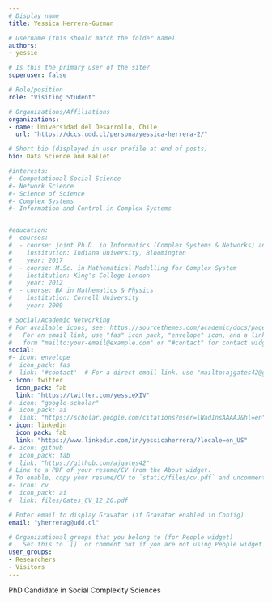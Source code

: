 ```yaml
---
# Display name
title: Yessica Herrera-Guzman 

# Username (this should match the folder name)
authors:
- yessie

# Is this the primary user of the site?
superuser: false

# Role/position
role: "Visiting Student"

# Organizations/Affiliations
organizations:
- name: Universidad del Desarrollo, Chile
  url: "https://dccs.udd.cl/persona/yessica-herrera-2/"

# Short bio (displayed in user profile at end of posts)
bio: Data Science and Ballet

#interests:
#- Computational Social Science
#- Network Science
#- Science of Science
#- Complex Systems
#- Information and Control in Complex Systems


#education:
#  courses:
#  - course: joint Ph.D. in Informatics (Complex Systems & Networks) and Cognitive Science
#    institution: Indiana University, Bloomington
#    year: 2017
#  - course: M.Sc. in Mathematical Modelling for Complex System
#    institution: King's College London
#    year: 2012
#  - course: BA in Mathematics & Physics
#    institution: Cornell University
#    year: 2009

# Social/Academic Networking
# For available icons, see: https://sourcethemes.com/academic/docs/page-builder/#icons
#   For an email link, use "fas" icon pack, "envelope" icon, and a link in the
#   form "mailto:your-email@example.com" or "#contact" for contact widget.
social:
#- icon: envelope
#  icon_pack: fas
#  link: '#contact'  # For a direct email link, use "mailto:ajgates42@gmail.com".
- icon: twitter
  icon_pack: fab
  link: "https://twitter.com/yessieXIV"
#- icon: "google-scholar"
#  icon_pack: ai
#  link: "https://scholar.google.com/citations?user=lWadInsAAAAJ&hl=en"
- icon: linkedin
  icon_pack: fab
  link: "https://www.linkedin.com/in/yessicaherrera/?locale=en_US"
#- icon: github
#  icon_pack: fab
#  link: "https://github.com/ajgates42"
# Link to a PDF of your resume/CV from the About widget.
# To enable, copy your resume/CV to `static/files/cv.pdf` and uncomment the lines below.
#- icon: cv
#  icon_pack: ai
#  link: files/Gates_CV_12_20.pdf

# Enter email to display Gravatar (if Gravatar enabled in Config)
email: "yherrerag@udd.cl"

# Organizational groups that you belong to (for People widget)
#   Set this to `[]` or comment out if you are not using People widget.
user_groups:
- Researchers
- Visitors
---
```


PhD Candidate in Social Complexity Sciences
